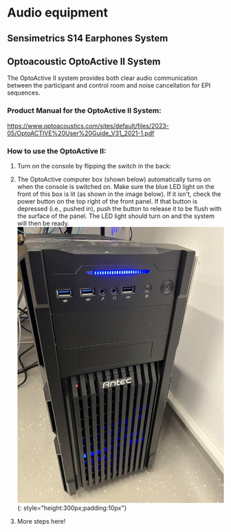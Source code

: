 # Audio equipment

## Sensimetrics S14 Earphones System



## Optoacoustic OptoActive II System

The OptoActive II system provides both clear audio communication between the participant and control room and noise cancellation for EPI sequences. 

### Product Manual for the OptoActive II System:

https://www.optoacoustics.com/sites/default/files/2023-05/OptoACTIVE%20User%20Guide_V31_2021-1.pdf

### How to use the OptoActive II:

1. Turn on the console by flipping the switch in the back:
2. The OptoActive computer box (shown below) automatically turns on when the console is switched on. Make sure the blue LED light on the front of this box is lit (as shown in the image below). If it isn't, check the power button on the top right of the front panel. If that button is depressed (i.e., pushed in), push the button to release it to be flush with the surface of the panel. The LED light should turn on and the system will then be ready. 
![OptoActive Box](/images/optoactive_cpu.jpg){: style="height:300px;padding:10px"}

3. More steps here!
